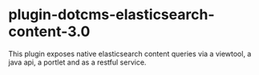 plugin-dotcms-elasticsearch-content-3.0
=======================================

This plugin exposes native elasticsearch content queries via a viewtool, a java api, a portlet and as a restful service.
